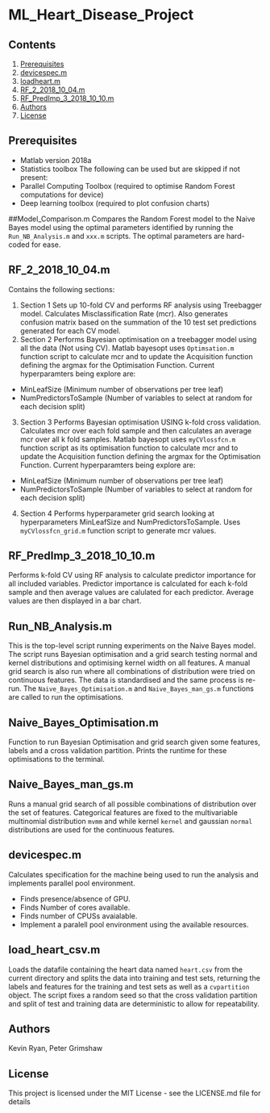# ML_Heart_Disease_Project

## Contents
1. [Prerequisites](#prerequisites)
2. [devicespec.m](#devicespecm)
3. [loadheart.m](#loadheartm)
4. [RF_2_2018_10_04.m](#rf_2_2018_10_04m)
5. [RF_PredImp_3_2018_10_10.m](#rf_predimp_3_2018_10_10m)
6. [Authors](#authors)
7. [License](#license)

## Prerequisites
* Matlab version 2018a
* Statistics toolbox
The following can be used but are skipped if not present:
* Parallel Computing Toolbox (required to optimise Random Forest computations for device)
* Deep learning toolbox (required to plot confusion charts)

##Model_Comparison.m
Compares the Random Forest model to the Naive Bayes model using the optimal parameters identified by running the `Run_NB_Analysis.m` and `xxx.m` scripts. The optimal parameters are hard-coded for ease.

## RF_2_2018_10_04.m
Contains the following sections:

1. Section 1
  Sets up 10-fold CV and performs RF analysis using Treebagger model. Calculates Misclassification Rate (mcr). Also generates confusion matrix based on the summation of the 10 test set predictions generated for each CV model.
2. Section 2
  Performs Bayesian optimisation on a treebagger model using all the data (Not using CV). Matlab bayesopt uses `Optimsation.m` function script to calculate mcr and to update the Acquisition function defining the argmax for the Optimisation Function. Current hyperparamters being explore are:
  * MinLeafSize (Minimum number of observations per tree leaf)
  * NumPredictorsToSample (Number of variables to select at random for each decision split)
3. Section 3
  Performs Bayesian optimisation USING k-fold cross validation. Calculates mcr over each fold sample and then calculates an average mcr over all k fold samples. Matlab bayesopt uses `myCVlossfcn.m` function script as its optimisation function to calculate mcr and to update the Acquisition function defining the argmax for the Optimisation Function.
Current hyperparamters being explore are:
  * MinLeafSize (Minimum number of observations per tree leaf)
  * NumPredictorsToSample (Number of variables to select at random for each decision split)
4. Section 4
 Performs hyperparameter grid search looking at hyperparameters MinLeafSize and NumPredictorsToSample. Uses `myCVlossfcn_grid.m` function script to generate mcr values.
 
## RF_PredImp_3_2018_10_10.m
Performs k-fold CV using RF analysis to calculate predictor importance for all included variables. Predictor importance is calculated for each k-fold sample and then average values are calulated for each predictor. Average values are then displayed in a bar chart. 

## Run_NB_Analysis.m
This is the top-level script running experiments on the Naive Bayes model. The script runs Bayesian optimisation and a grid search testing normal and kernel distributions and optimising kernel width on all features. A manual grid search is also run where all combinations of distribution were tried on continuous features. The data is standardised and the same process is re-run. The `Naive_Bayes_Optimisation.m` and `Naive_Bayes_man_gs.m` functions are called to run the optimisations.

## Naive_Bayes_Optimisation.m
Function to run Bayesian Optimisation and grid search given some features, labels and a cross validation partition. Prints the runtime for these optimisations to the terminal.

## Naive_Bayes_man_gs.m
Runs a manual grid search of all possible combinations of distribution over the set of features. Categorical features are fixed to the multivariable multinomial distribution `mvmm` and while kernel `kernel` and gaussian `normal` distributions are used for the continuous features.

## devicespec.m
Calculates specification for the machine being used to run the analysis and implements parallel pool environment.
* Finds presence/absence of GPU.
* Finds Number of cores available.
* Finds number of CPUSs avaialable.
* Implement a paralell pool environment using the available resources.

## load_heart_csv.m
Loads the datafile containing the heart data named `heart.csv` from the current directory and splits the data into training and test sets, returning the labels and features for the training and test sets as well as a `cvpartition` object. The script fixes a random seed so that the cross validation partition and split of test and training data are deterministic to allow for repeatability.

## Authors
Kevin Ryan, Peter Grimshaw

## License
This project is licensed under the MIT License - see the LICENSE.md file for details
  




